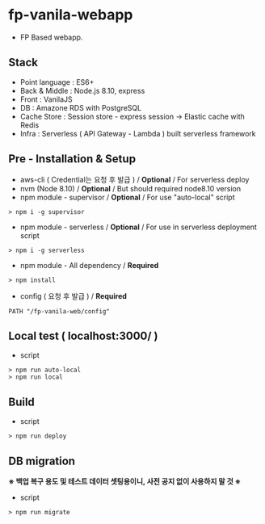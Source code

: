 # fp-vanila-webapp
* FP Based webapp.

## Stack
- Point language : ES6+
- Back & Middle : Node.js 8.10, express
- Front : VanilaJS
- DB : Amazone RDS with PostgreSQL
- Cache Store : Session store - express session -> Elastic cache with Redis
- Infra : Serverless ( API Gateway - Lambda ) built serverless framework

## Pre - Installation & Setup
- aws-cli ( Credential는 요청 후 발급 ) / **Optional** / For serverless deploy
- nvm (Node 8.10) / **Optional** / But should required node8.10 version
- npm module - supervisor / **Optional** / For use "auto-local" script
```
> npm i -g supervisor
```
- npm module - serverless / **Optional** / For use in serverless deployment script
```
> npm i -g serverless
```
- npm module - All dependency / **Required**
```
> npm install
```
- config ( 요청 후 발급 ) / **Required**
```
PATH "/fp-vanila-web/config"
```

## Local test ( localhost:3000/ )
- script
```
> npm run auto-local
> npm run local
```

## Build
- script
```
> npm run deploy
```

## DB migration
**※ 백업 복구 용도 및 테스트 데이터 셋팅용이니, 사전 공지 없이 사용하지 말 것 ※**
- script
```
> npm run migrate
```